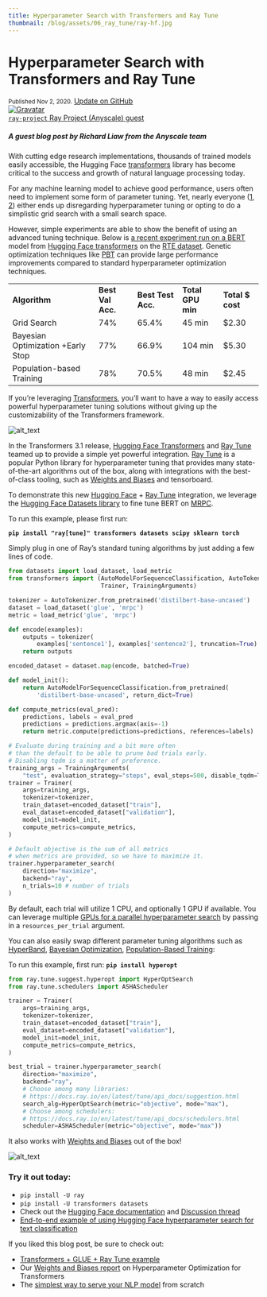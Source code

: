 ```yaml
---
title: Hyperparameter Search with Transformers and Ray Tune
thumbnail: /blog/assets/06_ray_tune/ray-hf.jpg
---
```


<h1>
    Hyperparameter Search with Transformers and Ray Tune
</h1>

<div class="blog-metadata">
    <small>Published Nov 2, 2020.</small>
    <a target="_blank" class="btn no-underline text-sm mb-5 font-sans" href="https://github.com/huggingface/blog/blob/master/ray-tune.md">
        Update on GitHub
    </a>
</div>

<div class="author-card">
    <a href="/ray-project">
        <img class="avatar avatar-user" src="https://aeiljuispo.cloudimg.io/v7/https://s3.amazonaws.com/moonup/production/uploads/1603836776822-5f989a3b777efc07d7f1e290.png?w=200&h=200&f=face" title="Gravatar">
        <div class="bfc">
            <code>ray-project</code>
            <span class="fullname">Ray Project (Anyscale)</span>
            <span class="bg-gray-100 rounded px-1 text-gray-600 text-sm font-mono">guest</span>
        </div>
    </a>
</div>

##### A guest blog post by Richard Liaw from the Anyscale team

With cutting edge research implementations, thousands of trained models easily accessible, the Hugging Face [transformers](https://github.com/huggingface/transformers) library has become critical to the success and growth of natural language processing today.

For any machine learning model to achieve good performance, users often need to implement some form of parameter tuning. Yet, nearly everyone ([1](https://medium.com/@prakashakshay90/fine-tuning-bert-model-using-pytorch-f34148d58a37), [2](https://mccormickml.com/2019/07/22/BERT-fine-tuning/#advantages-of-fine-tuning)) either ends up disregarding hyperparameter tuning or opting to do a simplistic grid search with a small search space.

However, simple experiments are able to show the benefit of using an advanced tuning technique. Below is [a recent experiment run on a BERT](https://medium.com/distributed-computing-with-ray/hyperparameter-optimization-for-transformers-a-guide-c4e32c6c989b) model from [Hugging Face transformers](https://github.com/huggingface/transformers) on the [RTE dataset](https://aclweb.org/aclwiki/Textual_Entailment_Resource_Pool). Genetic optimization techniques like [PBT](https://docs.ray.io/en/latest/tune/api_docs/schedulers.html#population-based-training-tune-schedulers-populationbasedtraining) can provide large performance improvements compared to standard hyperparameter optimization techniques.



<table>
  <tr>
   <td><strong>Algorithm</strong>
   </td>
   <td><strong>Best Val Acc.</strong>
   </td>
   <td><strong>Best Test Acc.</strong>
   </td>
   <td><strong>Total GPU min</strong>
   </td>
   <td><strong>Total $ cost</strong>
   </td>
  </tr>
  <tr>
   <td>Grid Search
   </td>
   <td>74%
   </td>
   <td>65.4%
   </td>
   <td>45 min
   </td>
   <td>$2.30
   </td>
  </tr>
  <tr>
   <td>Bayesian Optimization +Early Stop
   </td>
   <td>77%
   </td>
   <td>66.9%
   </td>
   <td>104 min
   </td>
   <td>$5.30
   </td>
  </tr>
  <tr>
   <td>Population-based Training
   </td>
   <td>78%
   </td>
   <td>70.5%
   </td>
   <td>48 min
   </td>
   <td>$2.45
   </td>
  </tr>
</table>


If you’re leveraging [Transformers](https://github.com/huggingface/transformers), you’ll want to have a way to easily access powerful hyperparameter tuning solutions without giving up the customizability of the Transformers framework.


![alt_text](/blog/assets/06_ray_tune/ray-hf.jpg "image_tooltip")


In the Transformers 3.1 release, [Hugging Face Transformers](https://github.com/huggingface/transformers) and [Ray Tune](https://docs.ray.io/en/latest/tune/index.html) teamed up to provide a simple yet powerful integration. [Ray Tune](https://docs.ray.io/en/latest/tune/index.html) is a popular Python library for hyperparameter tuning that provides many state-of-the-art algorithms out of the box, along with integrations with the best-of-class tooling, such as [Weights and Biases](https://wandb.ai/) and tensorboard.

To demonstrate this new [Hugging Face](https://github.com/huggingface/transformers) + [Ray Tune](https://docs.ray.io/en/latest/tune/index.html) integration, we leverage the [Hugging Face Datasets library](https://github.com/huggingface/datasets) to fine tune BERT on [MRPC](https://www.microsoft.com/en-us/download/details.aspx?id=52398).

To run this example, please first run:

**`pip install "ray[tune]" transformers datasets scipy sklearn torch`**

Simply plug in one of Ray’s standard tuning algorithms by just adding a few lines of code.


```python
from datasets import load_dataset, load_metric
from transformers import (AutoModelForSequenceClassification, AutoTokenizer,
                          Trainer, TrainingArguments)

tokenizer = AutoTokenizer.from_pretrained('distilbert-base-uncased')
dataset = load_dataset('glue', 'mrpc')
metric = load_metric('glue', 'mrpc')

def encode(examples):
    outputs = tokenizer(
        examples['sentence1'], examples['sentence2'], truncation=True)
    return outputs

encoded_dataset = dataset.map(encode, batched=True)

def model_init():
    return AutoModelForSequenceClassification.from_pretrained(
        'distilbert-base-uncased', return_dict=True)

def compute_metrics(eval_pred):
    predictions, labels = eval_pred
    predictions = predictions.argmax(axis=-1)
    return metric.compute(predictions=predictions, references=labels)

# Evaluate during training and a bit more often
# than the default to be able to prune bad trials early.
# Disabling tqdm is a matter of preference.
training_args = TrainingArguments(
    "test", evaluation_strategy="steps", eval_steps=500, disable_tqdm=True)
trainer = Trainer(
    args=training_args,
    tokenizer=tokenizer,
    train_dataset=encoded_dataset["train"],
    eval_dataset=encoded_dataset["validation"],
    model_init=model_init,
    compute_metrics=compute_metrics,
)

# Default objective is the sum of all metrics
# when metrics are provided, so we have to maximize it.
trainer.hyperparameter_search(
    direction="maximize", 
    backend="ray", 
    n_trials=10 # number of trials
)
```

By default, each trial will utilize 1 CPU, and optionally 1 GPU if available.
You can leverage multiple [GPUs for a parallel hyperparameter search](https://docs.ray.io/en/latest/tune/user-guide.html#resources-parallelism-gpus-distributed)
by passing in a `resources_per_trial` argument.

You can also easily swap different parameter tuning algorithms such as [HyperBand](https://docs.ray.io/en/latest/tune/api_docs/schedulers.html#asha-tune-schedulers-ashascheduler), [Bayesian Optimization](https://docs.ray.io/en/latest/tune/api_docs/suggestion.html), [Population-Based Training](https://docs.ray.io/en/latest/tune/api_docs/schedulers.html#population-based-training-tune-schedulers-populationbasedtraining):

To run this example, first run: **`pip install hyperopt`**

```python
from ray.tune.suggest.hyperopt import HyperOptSearch
from ray.tune.schedulers import ASHAScheduler

trainer = Trainer(
    args=training_args,
    tokenizer=tokenizer,
    train_dataset=encoded_dataset["train"],
    eval_dataset=encoded_dataset["validation"],
    model_init=model_init,
    compute_metrics=compute_metrics,
)

best_trial = trainer.hyperparameter_search(
    direction="maximize",
    backend="ray",
    # Choose among many libraries:
    # https://docs.ray.io/en/latest/tune/api_docs/suggestion.html
    search_alg=HyperOptSearch(metric="objective", mode="max"),
    # Choose among schedulers:
    # https://docs.ray.io/en/latest/tune/api_docs/schedulers.html
    scheduler=ASHAScheduler(metric="objective", mode="max"))
```


It also works with [Weights and Biases](https://wandb.ai/) out of the box!

![alt_text](/blog/assets/06_ray_tune/ray-wandb.png "image_tooltip")



### Try it out today:

*   `pip install -U ray`
*   `pip install -U transformers datasets`
*   Check out the [Hugging Face documentation](https://huggingface.co/transformers/) and [Discussion thread](https://discuss.huggingface.co/t/using-hyperparameter-search-in-trainer/785/10)
*   [End-to-end example of using Hugging Face hyperparameter search for text classification](https://github.com/huggingface/notebooks/blob/master/examples/text_classification.ipynb)

If you liked this blog post, be sure to check out:

*   [Transformers + GLUE + Ray Tune example](https://docs.ray.io/en/latest/tune/examples/index.html#hugging-face-huggingface-transformers)
*   Our [Weights and Biases report](https://wandb.ai/amogkam/transformers/reports/Hyperparameter-Optimization-for-Huggingface-Transformers--VmlldzoyMTc2ODI) on Hyperparameter Optimization for Transformers
*   The [simplest way to serve your NLP model](https://medium.com/distributed-computing-with-ray/the-simplest-way-to-serve-your-nlp-model-in-production-with-pure-python-d42b6a97ad55) from scratch
